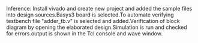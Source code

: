 Inference: Install vivado and create new project and added the sample files into design sources.Basys3 board is selected.To automate verifying testbench file "adder_tb.v" is selected and added.Verification of block diagram by opening the elaborated design.Simulation is run and checked for errors.output is shown in the Tcl console and wave window.
